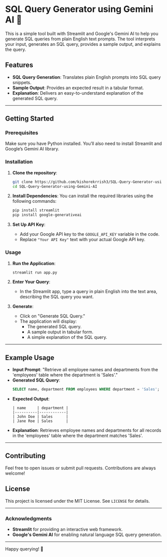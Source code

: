 # SQL Query Generator using Gemini AI :robot:

This is a simple tool built with Streamlit and Google's Gemini AI to help you generate SQL queries from plain English text prompts. The tool interprets your input, generates an SQL query, provides a sample output, and explains the query.


## Features

- **SQL Query Generation**: Translates plain English prompts into SQL query snippets.
- **Sample Output**: Provides an expected result in a tabular format.
- **Explanation**: Delivers an easy-to-understand explanation of the generated SQL query.

---

## Getting Started

### Prerequisites

Make sure you have Python installed. You’ll also need to install Streamlit and Google’s Gemini AI library.

### Installation

1. **Clone the repository**:
    ```bash
    git clone https://github.com/kishorekrrish3/SQL-Query-Generator-using-Gemini-AI.git
    cd SQL-Query-Generator-using-Gemini-AI
    ```

2. **Install Dependencies**:
   You can install the required libraries using the following commands:
   ```bash
   pip install streamlit
   pip install google-generativeai
   ```

3. **Set Up API Key**:
   - Add your Google API key to the `GOOGLE_API_KEY` variable in the code.
   - Replace `"Your API Key"` text with your actual Google API key.

### Usage

1. **Run the Application**:
    ```bash
    streamlit run app.py
    ```

2. **Enter Your Query**:
   - In the Streamlit app, type a query in plain English into the text area, describing the SQL query you want.
   
3. **Generate**:
   - Click on "Generate SQL Query."
   - The application will display:
     - The generated SQL query.
     - A sample output in tabular form.
     - A simple explanation of the SQL query.

---

## Example Usage

- **Input Prompt**: "Retrieve all employee names and departments from the 'employees' table where the department is 'Sales'."
- **Generated SQL Query**:
    ```sql
    SELECT name, department FROM employees WHERE department = 'Sales';
    ```
- **Expected Output**:
    ```
    | name     | department |
    |----------|------------|
    | John Doe | Sales      |
    | Jane Roe | Sales      |
    ```
- **Explanation**:
    Retrieves employee names and departments for all records in the 'employees' table where the department matches 'Sales'.

---

## Contributing

Feel free to open issues or submit pull requests. Contributions are always welcome!

## License

This project is licensed under the MIT License. See `LICENSE` for details.

---

### Acknowledgments

- **Streamlit** for providing an interactive web framework.
- **Google's Gemini AI** for enabling natural language SQL query generation.

---

Happy querying! :robot:
